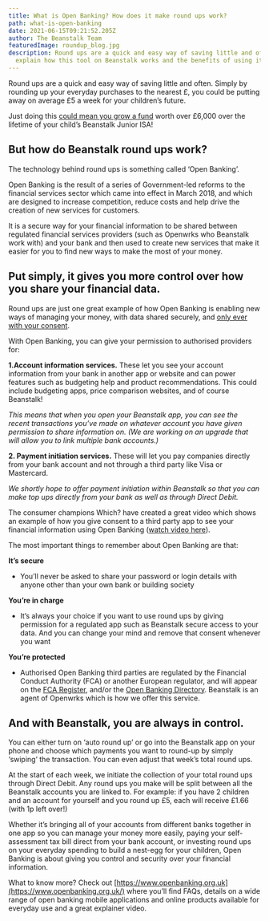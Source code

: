 ```yaml
---
title: What is Open Banking? How does it make round ups work?
path: what-is-open-banking
date: 2021-06-15T09:21:52.205Z
author: The Beanstalk Team
featuredImage: roundup_blog.jpg
description: Round ups are a quick and easy way of saving little and often. We
  explain how this tool on Beanstalk works and the benefits of using it.
---
```

Round ups are a quick and easy way of saving little and often. Simply by rounding up your everyday purchases to the nearest £, you could be putting away on average £5 a week for your children’s future. 

Just doing this [could mean you grow a fund](https://beanstalkapp.co.uk/beanstalk-calculator) worth over £6,000 over the lifetime of your child’s Beanstalk Junior ISA! 

## But how do Beanstalk round ups work?

The technology behind round ups is something called ‘Open Banking’.

Open Banking is the result of a series of Government-led reforms to the financial services sector which came into effect in March 2018, and which are designed to increase competition, reduce costs and help drive the creation of new services for customers.  

It is a secure way for your financial information to be shared between regulated financial services providers (such as Openwrks who Beanstalk work with) and your bank and then used to create new services that make it easier for you to find new ways to make the most of your money.

## Put simply, it gives you more control over how you share your financial data.

Round ups are just one great example of how Open Banking is enabling new ways of managing your money, with data shared securely, and [only ever with your consent](https://www.moneysavingexpert.com/banking/open-banking/). 

With Open Banking, you can give your permission to authorised providers for: 

**1.Account information services.** These let you see your account information from your bank in another app or website and can power features such as budgeting help and product recommendations. This could include budgeting apps, price comparison websites, and of course Beanstalk!

*This means that when you open your Beanstalk app, you can see the recent transactions you’ve made on whatever account you have given permission to share information on. (We are working on an upgrade that will allow you to link multiple bank accounts.)*

**2. Payment initiation services.** These will let you pay companies directly from your bank account and not through a third party like Visa or Mastercard. 

*We shortly hope to offer payment initiation within Beanstalk so that you can make top ups directly from your bank as well as through Direct Debit.*

The consumer champions Which? have created a great video which shows an example of how you give consent to a third party app to see your financial information using Open Banking ([watch video here](https://www.which.co.uk/money/banking/switching-your-bank/open-banking-sharing-your-financial-data-anscq4g8p62h)).

The most important things to remember about Open Banking are that:

**It’s secure**

* You’ll never be asked to share your password or login details with anyone other than your own bank or building society

**You’re in charge**

* It’s always your choice if you want to use round ups by giving permission for a regulated app such as Beanstalk secure access to your data. And you can change your mind and remove that consent whenever you want

**You’re protected**

* Authorised Open Banking third parties are regulated by the Financial Conduct Authority (FCA) or another European regulator, and will appear on the [FCA Register](https://register.fca.org.uk/s/), and/or the [Open Banking Directory](https://www.openbanking.org.uk/customers/regulated-providers/). Beanstalk is an agent of Openwrks which is how we offer this service.

## And with Beanstalk, you are always in control.

You can either turn on ‘auto round up’ or go into the Beanstalk app on your phone and choose which payments you want to round-up by simply ‘swiping’ the transaction. You can even adjust that week’s total round ups.

At the start of each week, we initiate the collection of your total round ups through Direct Debit.  Any round ups you make will be split between all the Beanstalk accounts you are linked to. For example: if you have 2 children and an account for yourself and you round up £5, each will receive £1.66 (with 1p left over!)

Whether it’s bringing all of your accounts from different banks together in one app so you can manage your money more easily, paying your self-assessment tax bill direct from your bank account, or investing round ups on your everyday spending to build a nest-egg for your children, Open Banking is about giving you control and security over your financial information.

What to know more? Check out [https://www.openbanking.org.uk](https://www.openbanking.org.uk/) where you’ll find FAQs, details on a wide range of open banking mobile applications and online products available for everyday use and a great explainer video.